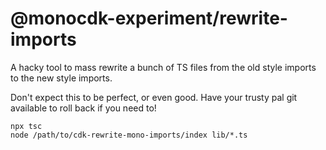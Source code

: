 # @monocdk-experiment/rewrite-imports

A hacky tool to mass rewrite a bunch of TS files from the old style imports
to the new style imports.

Don't expect this to be perfect, or even good. Have your trusty pal git available
to roll back if you need to!

```
npx tsc
node /path/to/cdk-rewrite-mono-imports/index lib/*.ts
```
